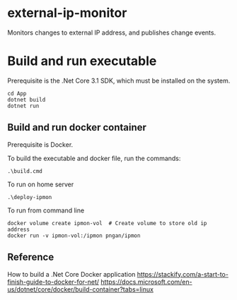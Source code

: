 # external-ip-monitor
Monitors changes to external IP address, and publishes change events.

# Build and run executable

Prerequisite is the .Net Core 3.1 SDK, which must be installed on the system.

    cd App
    dotnet build
    dotnet run

## Build and run docker container

Prerequisite is Docker.

To build the executable and docker file, run the commands:

    .\build.cmd


To run on home server

    .\deploy-ipmon


To run from command line

    docker volume create ipmon-vol  # Create volume to store old ip address
    docker run -v ipmon-vol:/ipmon pngan/ipmon




## Reference
How to build a .Net Core Docker application
https://stackify.com/a-start-to-finish-guide-to-docker-for-net/
https://docs.microsoft.com/en-us/dotnet/core/docker/build-container?tabs=linux    